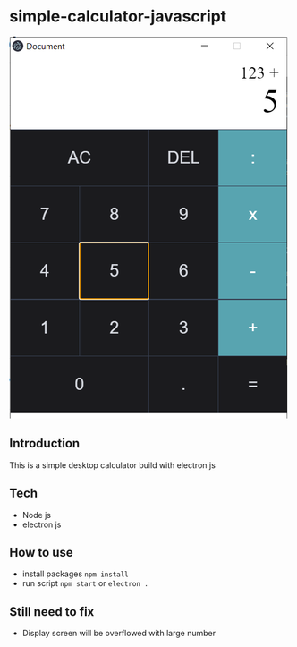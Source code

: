 # simple-calculator-javascript

![alt text](images/example.png "Example")

## Introduction
This is a simple desktop calculator build with electron js

## Tech
- Node js
- electron js

## How to use
- install packages
`npm install`
- run script
`npm start` or `electron .`

## Still need to fix
- Display screen will be overflowed with large number 
